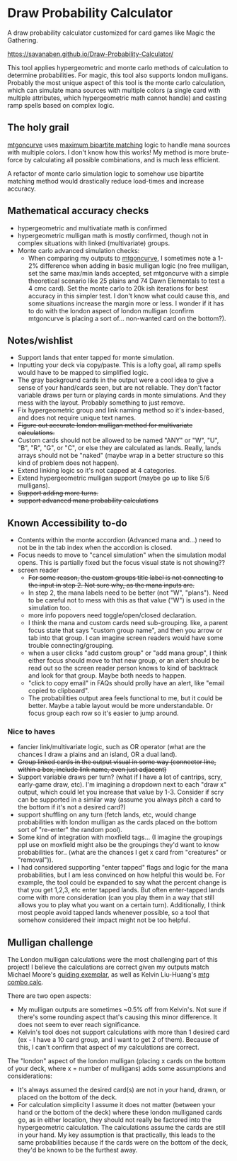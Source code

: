 # Draw Probability Calculator
A draw probability calculator customized for card games like Magic the Gathering.

https://savanaben.github.io/Draw-Probability-Calculator/

This tool applies hypergeometric and monte carlo methods of calculation to determine probabilities. For magic, this tool also supports london mulligans. Probably the most unique aspect of this tool is the monte carlo calculation, which can simulate mana sources with multiple colors (a single card with multiple attributes, which hypergeometric math cannot handle) and casting ramp spells based on complex logic.

## The holy grail
[mtgoncurve](https://deckulator.blogspot.com/2022/07/mulligans-and-probability-redrawing.html) uses [maximum bipartite matching](https://github.com/mtgoncurve/landlord/blob/master/lib/src/bipartite.rs) logic to handle mana sources with multiple colors. I don't know how this works! My method is more brute-force by calculating all possible combinations, and is much less efficient. 

A refactor of monte carlo simulation logic to somehow use bipartite matching method would drastically reduce load-times and increase accuracy.

## Mathematical accuracy checks
- hypergeometric and multivatiate math is confirmed
- hypergeometric mulligan math is mostly confirmed, though not in complex situations with linked (multivariate) groups.
- Monte carlo advanced simulation checks:
   - When comparing my outputs to [mtgoncurve](https://mtgoncurve.com/), I sometimes note a 1-2% difference when adding in basic mulligan logic (no free mulligan, set the same max/min lands accepted, set mtgoncurve with a simple theoretical scenario like 25 plains and 74 Dawn Elementals to test a 4 cmc card). Set the monte carlo to 20k ish iterations for best accuracy in this simpler test. I don't know what could cause this, and some situations increase the margin more or less. I wonder if it has to do with the london aspect of london mulligan (confirm mtgoncurve is placing a sort of... non-wanted card on the bottom?).


 ## Notes/wishlist
 - Support lands that enter tapped for monte simulation.
 - Inputting your deck via copy/paste. This is a lofty goal, all ramp spells would have to be mapped to simplified logic. 
 - The gray background cards in the output were a cool idea to give a sense of your hand/cards seen, but are not reliable. They don't factor variable draws per turn or playing cards in monte simulations. And they mess with the layout. Probably something to just remove. 
 - Fix hypergeometric group and link naming method so it's index-based, and does not require unique text names. 
 - ~~Figure out accurate london mulligan method for multivariate calculations.~~
 - Custom cards should not be allowed to be named "ANY" or "W", "U", "B", "R", "G", or "C", or else they are calculated as lands. Really, lands arrays should not be "naked" (maybe wrap in a better structure so this kind of problem does not happen).
 - Extend linking logic so it's not capped at 4 categories.
 - Extend hypergeometric mulligan support (maybe go up to like 5/6 mulligans).
 - ~~Support adding more turns.~~ 
 - ~~support advanced mana probability calculations~~

 ## Known Accessibility to-do
 - Contents within the monte accordion (Advanced mana and...) need to not be in the tab index when the accordion is closed.
 - Focus needs to move to "cancel simulation" when the simulation modal opens. This is partially fixed but the focus visual state is not showing?? 
 - screen reader
   - ~~For some reason, the custom groups title label is not connecting to the input in step 2. Not sure why, as the mana inputs are.~~ 
   - In step 2, the mana labels need to be better (not "W", "plans"). Need to be careful not to mess with this as that value ("W") is used in the simulation too. 
   - more info popovers need toggle/open/closed declaration. 
   - I think the mana and custom cards need sub-grouping. like, a parent focus state that says "custom group name", and then you arrow or tab into that group. I can imagine screen readers would have some trouble connecting/grouping. 
   - when a user clicks "add custom group" or "add mana group", I think either focus should move to that new group, or an alert should be read out so the screen reader person knows to kind of backtrack and look for that group. Maybe both needs to happen. 
   - "click to copy email" in FAQs should prolly have an alert, like "email copied to clipboard". 
   - The probabilities output area feels functional to me, but it could be better. Maybe a table layout would be more understandable. Or focus group each row so it's easier to jump around. 
   
 ### Nice to haves
 - fancier link/multivariate logic, such as OR operator (what are the chances I draw a plains and an island, OR a dual land).
 - ~~Group linked cards in the output visual in some way (connector line, within a box, include link name, even just adjacent)~~
 - Support variable draws per turn? (what if I have a lot of cantrips, scry, early-game draw, etc). I'm imagining a dropdown next to each "draw x" output, which could let you increase that value by 1-3. Consider if scry can be supported in a similar way (assume you always pitch a card to the bottom if it's not a desired card?) 
 - support shuffling on any turn (fetch lands, etc, would change probabilities with london mulligan as the cards placed on the bottom sort of "re-enter" the random pool).
 - Some kind of integration with moxfield tags... (I imagine the groupings ppl use on moxfield might also be the groupings they'd want to know probabilities for.. (what are the chances I get x card from "creatures" or "removal")).
 - I had considered supporting "enter tapped" flags and logic for the mana probabilities, but I am less convinced on how helpful this would be. For example, the tool could be expanded to say what the percent change is that you get 1,2,3, etc enter tapped lands. But often enter-tapped lands come with more consideration (can you play them in a way that still allows you to play what you want on a certain turn). Additionally, I think most people avoid tapped lands whenever possible, so a tool that somehow considered their impact might not be too helpful. 

## Mulligan challenge
The London mulligan calculations were the most challenging part of this project! I believe the calculations are correct given my outputs match Michael Moore's [guiding exemplar](https://deckulator.blogspot.com/2022/07/mulligans-and-probability-redrawing.html), as well as Kelvin Liu-Huang's [mtg combo calc](https://www.andrew.cmu.edu/user/kmliu/mtg_combo_calc.html).

There are two open aspects:
- My mulligan outputs are sometimes ~0.5% off from Kelvin's. Not sure if there's some rounding aspect that's causing this minor difference. It does not seem to ever reach significance. 
- Kelvin's tool does not support calculations with more than 1 desired card (ex - I have a 10 card group, and I want to get 2 of them). Because of this, I can't confirm that aspect of my calculations are correct. 

The "london" aspect of the london mulligan (placing x cards on the bottom of your deck, where x = number of mulligans) adds some assumptions and considerations:
- It's always assumed the desired card(s) are not in your hand, drawn, or placed on the bottom of the deck. 
- For calculation simplicity I assume it does not matter (between your hand or the bottom of the deck) where these london mulliganed cards go, as in either location, they should not really be factored into the hypergeometric calculation. The calculations assume the cards are still in your hand. My key assumption is that practically, this leads to the same probabilities because if the cards were on the bottom of the deck, they'd be known to be the furthest away.
